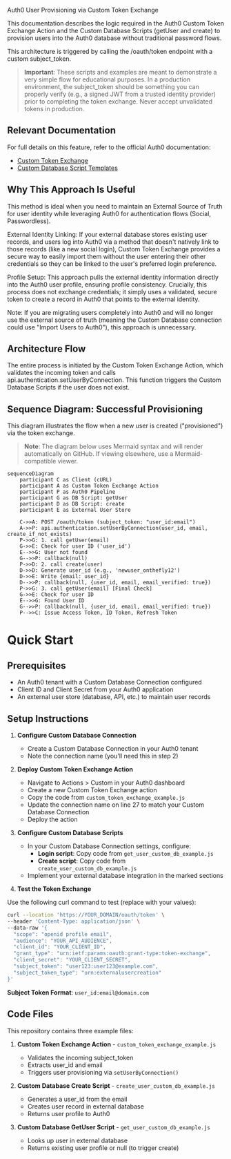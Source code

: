 Auth0 User Provisioning via Custom Token Exchange

This documentation describes the logic required in the Auth0 Custom Token Exchange Action and the Custom Database Scripts (getUser and create) to provision users into the Auth0 database without traditional password flows.

This architecture is triggered by calling the /oauth/token endpoint with a custom subject_token.

> **Important**: These scripts and examples are meant to demonstrate a very simple flow for educational purposes. In a production environment, the subject_token should be something you can properly verify (e.g., a signed JWT from a trusted identity provider) prior to completing the token exchange. Never accept unvalidated tokens in production.

## Relevant Documentation

For full details on this feature, refer to the official Auth0 documentation:
- [Custom Token Exchange](https://auth0.com/docs/authenticate/custom-token-exchange)
- [Custom Database Script Templates](https://auth0.com/docs/authenticate/database-connections/custom-db/templates)

## Why This Approach Is Useful

This method is ideal when you need to maintain an External Source of Truth for user identity while leveraging Auth0 for authentication flows (Social, Passwordless).

External Identity Linking: If your external database stores existing user records, and users log into Auth0 via a method that doesn't natively link to those records (like a new social login), Custom Token Exchange provides a secure way to easily import them without the user entering their other credentials so they can be linked to the user's preferred login preference.

Profile Setup: This approach pulls the external identity information directly into the Auth0 user profile, ensuring profile consistency. Crucially, this process does not exchange credentials; it simply uses a validated, secure token to create a record in Auth0 that points to the external identity.

Note: If you are migrating users completely into Auth0 and will no longer use the external source of truth (meaning the Custom Database connection could use "Import Users to Auth0"), this approach is unnecessary.

## Architecture Flow

The entire process is initiated by the Custom Token Exchange Action, which validates the incoming token and calls api.authentication.setUserByConnection. This function triggers the Custom Database Scripts if the user does not exist.

## Sequence Diagram: Successful Provisioning

This diagram illustrates the flow when a new user is created ("provisioned") via the token exchange.

> **Note**: The diagram below uses Mermaid syntax and will render automatically on GitHub. If viewing elsewhere, use a Mermaid-compatible viewer.

```mermaid
sequenceDiagram
    participant C as Client (cURL)
    participant A as Custom Token Exchange Action
    participant P as Auth0 Pipeline
    participant G as DB Script: getUser
    participant D as DB Script: create
    participant E as External User Store

    C->>A: POST /oauth/token (subject_token: "user_id:email")
    A->>P: api.authentication.setUserByConnection(user_id, email, create_if_not_exists)
    P->>G: 1. call getUser(email)
    G->>E: Check for user ID ('user_id')
    E-->>G: User not found
    G-->>P: callback(null)
    P->>D: 2. call create(user)
    D->>D: Generate user_id (e.g., 'newuser_onthefly12')
    D->>E: Write {email: user_id}
    D-->>P: callback(null, {user_id, email, email_verified: true})
    P->>G: 3. call getUser(email) [Final Check]
    G->>E: Check for user ID
    E-->>G: Found User ID
    G-->>P: callback(null, {user_id, email, email_verified: true})
    P-->>C: Issue Access Token, ID Token, Refresh Token
```




# Quick Start

## Prerequisites

- An Auth0 tenant with a Custom Database Connection configured
- Client ID and Client Secret from your Auth0 application
- An external user store (database, API, etc.) to maintain user records

## Setup Instructions

1. **Configure Custom Database Connection**
   - Create a Custom Database Connection in your Auth0 tenant
   - Note the connection name (you'll need this in step 2)

2. **Deploy Custom Token Exchange Action**
   - Navigate to Actions > Custom in your Auth0 dashboard
   - Create a new Custom Token Exchange action
   - Copy the code from `custom_token_exchange_example.js`
   - Update the connection name on line 27 to match your Custom Database Connection
   - Deploy the action

3. **Configure Custom Database Scripts**
   - In your Custom Database Connection settings, configure:
     - **Login script**: Copy code from `get_user_custom_db_example.js`
     - **Create script**: Copy code from `create_user_custom_db_example.js`
   - Implement your external database integration in the marked sections

4. **Test the Token Exchange**

Use the following curl command to test (replace with your values):

```bash
curl --location 'https://YOUR_DOMAIN/oauth/token' \
--header 'Content-Type: application/json' \
--data-raw '{
  "scope": "openid profile email",
  "audience": "YOUR_API_AUDIENCE",
  "client_id": "YOUR_CLIENT_ID",
  "grant_type": "urn:ietf:params:oauth:grant-type:token-exchange",
  "client_secret": "YOUR_CLIENT_SECRET",
  "subject_token": "user123:user123@example.com",
  "subject_token_type": "urn:externalusercreation"
}'
```

**Subject Token Format**: `user_id:email@domain.com`

## Code Files

This repository contains three example files:

1. **Custom Token Exchange Action** - `custom_token_exchange_example.js`
   - Validates the incoming subject_token
   - Extracts user_id and email
   - Triggers user provisioning via `setUserByConnection()`

2. **Custom Database Create Script** - `create_user_custom_db_example.js`
   - Generates a user_id from the email
   - Creates user record in external database
   - Returns user profile to Auth0

3. **Custom Database GetUser Script** - `get_user_custom_db_example.js`
   - Looks up user in external database
   - Returns existing user profile or null (to trigger create)
